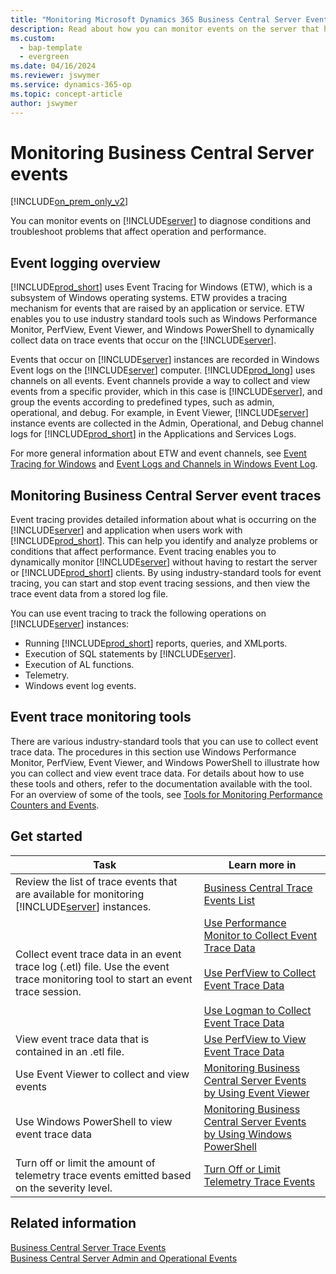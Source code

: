 ```yaml
---
title: "Monitoring Microsoft Dynamics 365 Business Central Server Events"
description: Read about how you can monitor events on the server that hosts the Business Central server components for on-premises deployments.  
ms.custom: 
  - bap-template
  - evergreen
ms.date: 04/16/2024
ms.reviewer: jswymer
ms.service: dynamics-365-op
ms.topic: concept-article
author: jswymer
---
```

# Monitoring Business Central Server events

[!INCLUDE[on_prem_only_v2](../developer/includes/on_prem_only_v2.md)]

You can monitor events on [!INCLUDE[server](../developer/includes/server.md)] to diagnose conditions and troubleshoot problems that affect operation and performance.  

## Event logging overview

[!INCLUDE[prod_short](../developer/includes/prod_short.md)] uses Event Tracing for Windows \(ETW\), which is a subsystem of Windows operating systems. ETW provides a tracing mechanism for events that are raised by an application or service. ETW enables you to use industry standard tools such as Windows Performance Monitor, PerfView, Event Viewer, and Windows PowerShell to dynamically collect data on trace events that occur on the [!INCLUDE[server](../developer/includes/server.md)].  

Events that occur on [!INCLUDE[server](../developer/includes/server.md)] instances are recorded in Windows Event logs on the [!INCLUDE[server](../developer/includes/server.md)] computer. [!INCLUDE[prod_long](../developer/includes/prod_long.md)] uses channels on all events. Event channels provide a way to collect and view events from a specific provider, which in this case is [!INCLUDE[server](../developer/includes/server.md)], and group the events according to predefined types, such as admin, operational, and debug. For example, in Event Viewer, [!INCLUDE[server](../developer/includes/server.md)] instance events are collected in the Admin, Operational, and Debug channel logs for [!INCLUDE[prod_short](../developer/includes/prod_short.md)] in the Applications and Services Logs.  

For more general information about ETW and event channels, see [Event Tracing for Windows](/windows/win32/etw/event-tracing-portal) and [Event Logs and Channels in Windows Event Log](/previous-versions//aa385225(v=vs.85)).  

## Monitoring Business Central Server event traces

Event tracing provides detailed information about what is occurring on the [!INCLUDE[server](../developer/includes/server.md)] and application when users work with [!INCLUDE[prod_short](../developer/includes/prod_short.md)]. This can help you identify and analyze problems or conditions that affect performance. Event tracing enables you to dynamically monitor [!INCLUDE[server](../developer/includes/server.md)] without having to restart the server or [!INCLUDE[prod_short](../developer/includes/prod_short.md)] clients. By using industry-standard tools for event tracing, you can start and stop event tracing sessions, and then view the trace event data from a stored log file.  
  
You can use event tracing to track the following operations on [!INCLUDE[server](../developer/includes/server.md)] instances:  
  
- Running [!INCLUDE[prod_short](../developer/includes/prod_short.md)] reports, queries, and XMLports.
- Execution of SQL statements by [!INCLUDE[server](../developer/includes/server.md)]. 
- Execution of AL functions.  
- Telemetry.
- Windows event log events.  
  
## Event trace monitoring tools

There are various industry-standard tools that you can use to collect event trace data. The procedures in this section use Windows Performance Monitor, PerfView, Event Viewer, and Windows PowerShell to illustrate how you can collect and view event trace data. For details about how to use these tools and others, refer to the documentation available with the tool. For an overview of some of the tools, see [Tools for Monitoring Performance Counters and Events](tools-monitor-performance-counters-and-events.md).
  
## <a name="GetStartedEvents"></a>Get started  
  
|Task|Learn more in|  
|----------|-------------------------------|  
|Review the list of trace events that are available for monitoring [!INCLUDE[server](../developer/includes/server.md)] instances.|[Business Central Trace Events List](server-trace-events.md)|  
|Collect event trace data in an event trace log \(.etl\) file. Use the event trace monitoring tool to start an event trace session.|[Use Performance Monitor to Collect Event Trace Data](monitor-use-performance-monitor-collect-event-trace-data.md)<br /><br /> [Use PerfView to Collect Event Trace Data](monitor-use-perfview-collect-event-trace-data.md)<br /><br />[Use Logman to Collect Event Trace Data](monitor-use-logman-collect-event-trace-data.md)|  
|View event trace data that is contained in an .etl file.|[Use PerfView to View Event Trace Data](monitor-use-perfview-view-event-trace-data.md)|  
|Use Event Viewer to collect and view events |[Monitoring Business Central Server Events by Using Event Viewer](monitor-server-events-windows-event-log.md) |  
|Use Windows PowerShell to view event trace data|[Monitoring Business Central Server Events by Using Windows PowerShell](monitor-server-events-with-powershell.md)|
|Turn off or limit the amount of telemetry trace events emitted based on the severity level.|[Turn Off or Limit Telemetry Trace Events](disable-limit-telemetry-events.md)|
  
## Related information

[Business Central Server Trace Events](server-trace-events.md)  
[Business Central Server Admin and Operational Events](server-events.md)
